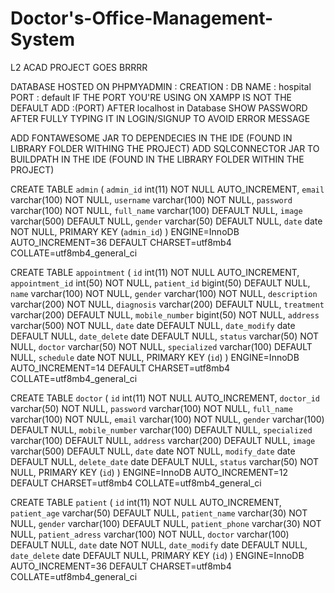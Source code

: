 # Doctor's-Office-Management-System
L2 ACAD PROJECT GOES BRRRR



DATABASE HOSTED ON PHPMYADMIN : 
CREATION : 
DB NAME : hospital
PORT : default
IF THE PORT YOU'RE USING ON XAMPP IS NOT THE DEFAULT ADD :(PORT) AFTER localhost in Database
SHOW PASSWORD AFTER FULLY TYPING IT IN LOGIN/SIGNUP TO AVOID ERROR MESSAGE 

ADD FONTAWESOME JAR TO DEPENDECIES IN THE IDE (FOUND IN LIBRARY FOLDER WITHING THE PROJECT)
ADD SQLCONNECTOR JAR TO BUILDPATH IN THE IDE (FOUND IN THE LIBRARY FOLDER WITHIN THE PROJECT)


CREATE TABLE `admin` (
 `admin_id` int(11) NOT NULL AUTO_INCREMENT,
 `email` varchar(100) NOT NULL,
 `username` varchar(100) NOT NULL,
 `password` varchar(100) NOT NULL,
 `full_name` varchar(100) DEFAULT NULL,
 `image` varchar(500) DEFAULT NULL,
 `gender` varchar(50) DEFAULT NULL,
 `date` date NOT NULL,
 PRIMARY KEY (`admin_id`)
) ENGINE=InnoDB AUTO_INCREMENT=36 DEFAULT CHARSET=utf8mb4 COLLATE=utf8mb4_general_ci

CREATE TABLE `appointment` (
 `id` int(11) NOT NULL AUTO_INCREMENT,
 `appointment_id` int(50) NOT NULL,
 `patient_id` bigint(50) DEFAULT NULL,
 `name` varchar(100) NOT NULL,
 `gender` varchar(100) NOT NULL,
 `description` varchar(200) NOT NULL,
 `diagnosis` varchar(200) DEFAULT NULL,
 `treatment` varchar(200) DEFAULT NULL,
 `mobile_number` bigint(50) NOT NULL,
 `address` varchar(500) NOT NULL,
 `date` date DEFAULT NULL,
 `date_modify` date DEFAULT NULL,
 `date_delete` date DEFAULT NULL,
 `status` varchar(50) NOT NULL,
 `doctor` varchar(50) NOT NULL,
 `specialized` varchar(100) DEFAULT NULL,
 `schedule` date NOT NULL,
 PRIMARY KEY (`id`)
) ENGINE=InnoDB AUTO_INCREMENT=14 DEFAULT CHARSET=utf8mb4 COLLATE=utf8mb4_general_ci

CREATE TABLE `doctor` (
 `id` int(11) NOT NULL AUTO_INCREMENT,
 `doctor_id` varchar(50) NOT NULL,
 `password` varchar(100) NOT NULL,
 `full_name` varchar(100) NOT NULL,
 `email` varchar(100) NOT NULL,
 `gender` varchar(100) DEFAULT NULL,
 `mobile_number` varchar(100) DEFAULT NULL,
 `specialized` varchar(100) DEFAULT NULL,
 `address` varchar(200) DEFAULT NULL,
 `image` varchar(500) DEFAULT NULL,
 `date` date NOT NULL,
 `modify_date` date DEFAULT NULL,
 `delete_date` date DEFAULT NULL,
 `status` varchar(50) NOT NULL,
 PRIMARY KEY (`id`)
) ENGINE=InnoDB AUTO_INCREMENT=12 DEFAULT CHARSET=utf8mb4 COLLATE=utf8mb4_general_ci

CREATE TABLE `patient` (
 `id` int(11) NOT NULL AUTO_INCREMENT,
 `patient_age` varchar(50) DEFAULT NULL,
 `patient_name` varchar(30) NOT NULL,
 `gender` varchar(100) DEFAULT NULL,
 `patient_phone` varchar(30) NOT NULL,
 `patient_adress` varchar(100) NOT NULL,
 `doctor` varchar(100) DEFAULT NULL,
 `date` date NOT NULL,
 `date_modify` date DEFAULT NULL,
 `date_delete` date DEFAULT NULL,
 PRIMARY KEY (`id`)
) ENGINE=InnoDB AUTO_INCREMENT=36 DEFAULT CHARSET=utf8mb4 COLLATE=utf8mb4_general_ci
